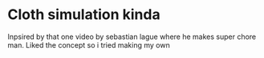 # Cloth simulation kinda
 Inpsired by that one video by sebastian lague where he makes super chore man. Liked the concept so i tried making my own
